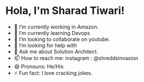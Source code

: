 <h1> Hola, I'm Sharad Tiwari! </h1>

- 🔭 I’m currently working in Amazon.
- 🌱 I’m currently learning Devops
- 👯 I’m looking to collaborate on youtube.
- 🤔 I’m looking for help with 
- 💬 Ask me about Solution Architect.
- 📫 How to reach me: instagram : @shreddsinvasion
- 😄 Pronouns: He/His
- ⚡ Fun fact: I love cracking jokes.
